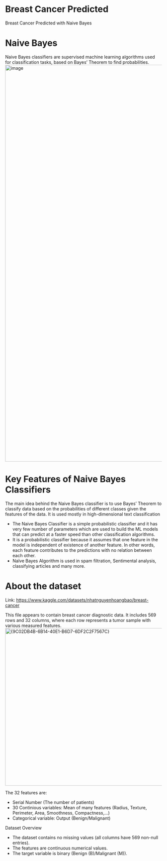 # Breast Cancer Predicted
Breast Cancer Predicted with Naive Bayes

# Naive Bayes
Naive Bayes classifiers are supervised machine learning algorithms used for classification tasks, based on Bayes’ Theorem to find probabilities.
<img width="2325" height="1275" alt="image" src="https://github.com/user-attachments/assets/10ade233-c5f2-427f-98e1-cbc4db4f4f97" />

# Key Features of Naive Bayes Classifiers
The main idea behind the Naive Bayes classifier is to use Bayes’ Theorem to classify data based on the probabilities of different classes given the features of the data. It is used mostly in high-dimensional text classification

  - The Naive Bayes Classifier is a simple probabilistic classifier and it has very few number of parameters which are used to build the ML models that can predict at a faster speed than other classification algorithms.
  - It is a probabilistic classifier because it assumes that one feature in the model is independent of existence of another feature. In other words, each feature contributes to the predictions with no relation between each other.
  - Naïve Bayes Algorithm is used in spam filtration, Sentimental analysis, classifying articles and many more.

# About the dataset 
Link: https://www.kaggle.com/datasets/nhatnguyenhoangbao/breast-cancer

This file appears to contain breast cancer diagnostic data. It includes 569 rows and 32 columns, where each row represents a tumor sample with various measured features.
<img width="1844" height="506" alt="{9C02DB4B-6B14-40E1-B6D7-6DF2C2F7567C}" src="https://github.com/user-attachments/assets/447f6668-20b7-4e66-9359-5a8442a8f505" />

The 32 features are:
  - Serial Number (The number of patients)
  - 30 Continious variables: Mean of many features (Radius, Texture, Perimeter, Area, Smoothness, Compactness,...)
  - Categorical variable: Output (Benign/Malignant)

Dataset Overview

  - The dataset contains no missing values (all columns have 569 non-null entries).
  - The features are continuous numerical values.
  - The target variable is binary (Benign (B)/Malignant (M)).


